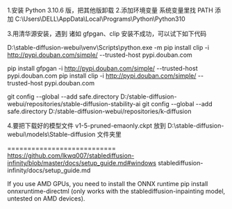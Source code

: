 1.安装 Python 3.10.6 版，把其他版卸载
2.添加环境变量
    系统变量里找 PATH 添加 C:\Users\DELL\AppData\Local\Programs\Python\Python310

3.用清华源安装，遇到 诸如 gfpgan、clip 安装不成功，可以试下如下代码

D:\stable-diffusion-webui\venv\Scripts\python.exe -m pip install clip -i http://pypi.douban.com/simple/ --trusted-host pypi.douban.com

pip install gfpgan -i http://pypi.douban.com/simple/ --trusted-host pypi.douban.com
pip install clip -i http://pypi.douban.com/simple/ --trusted-host pypi.douban.com

git config --global --add safe.directory D:/stable-diffusion-webui/repositories/stable-diffusion-stability-ai
git config --global --add safe.directory D:/stable-diffusion-webui/repositories/k-diffusion

4.要把下载好的模型文件 v1-5-pruned-emaonly.ckpt 放到 D:\stable-diffusion-webui\models\Stable-diffusion 文件夹里


===========================
https://github.com/lkwq007/stablediffusion-infinity/blob/master/docs/setup_guide.md#windows
stablediffusion-infinity/docs/setup_guide.md

If you use AMD GPUs, you need to install the ONNX runtime pip install onnxruntime-directml (only works with the stablediffusion-inpainting model, untested on AMD devices).